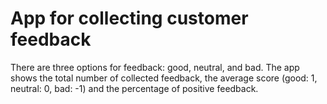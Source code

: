 # App for collecting customer feedback

There are three options for feedback: good, neutral, and bad. The app shows the total number of collected feedback, the average score (good: 1, neutral: 0, bad: -1) and the percentage of positive feedback.
